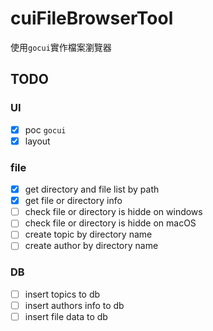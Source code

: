 # cuiFileBrowserTool

使用`gocui`實作檔案瀏覽器

## TODO

### UI

- [X] poc `gocui`
- [X] layout

### file
- [X] get directory and file list by path
- [X] get file or directory info
- [ ] check file or directory is hidde on windows
- [ ] check file or directory is hidde on macOS
- [ ] create topic by directory name
- [ ] create author by directory name

### DB
- [ ] insert topics to db
- [ ] insert authors info to db
- [ ] insert file data to db
